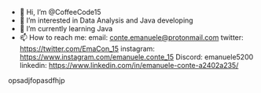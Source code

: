 - 👋 Hi, I’m @CoffeeCode15
- 👀 I’m interested in Data Analysis and Java developing
- 🌱 I’m currently learning Java
- 📫 How to reach me:
    email: conte.emanuele@protonmail.com
    twitter: https://twitter.com/EmaCon_15
    instagram: https://www.instagram.com/emanuele.conte_15
    Discord: emanuele5200
    linkedin: https://www.linkedin.com/in/emanuele-conte-a2402a235/

opsadjfopasdfhjp